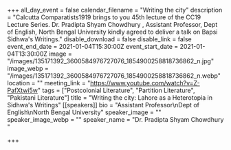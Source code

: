 +++
all_day_event = false
calendar_filename = "Writing the city"
description = "Calcutta Comparatists1919 brings to you 45th lecture of the CC19 Lecture Series. Dr. Pradipta Shyam Chowdhury , Assistant Professor, Dept of English, North Bengal University kindly agreed to deliver a talk on Bapsi Sidhwa's Writings."
disable_download = false
disable_link = false
event_end_date = 2021-01-04T15:30:00Z
event_start_date = 2021-01-04T13:30:00Z
image = "/images/135171392_3600584976727076_1854900258818736862_n.jpg"
image_webp = "/images/135171392_3600584976727076_1854900258818736862_n.webp"
location = ""
meeting_link = "https://www.youtube.com/watch?v=Z-PafXtwi5w"
tags = ["Postcolonial Literature", "Partition Literature", "Pakistani Literature"]
title = "Writing the city: Lahore as a Heterotopia in Sidhwa's Writings"
[[speakers]]
bio = "Assistant Professor\nDept of English\nNorth Bengal University"
speaker_image = ""
speaker_image_webp = ""
speaker_name = "Dr. Pradipta Shyam Chowdhury "

+++
